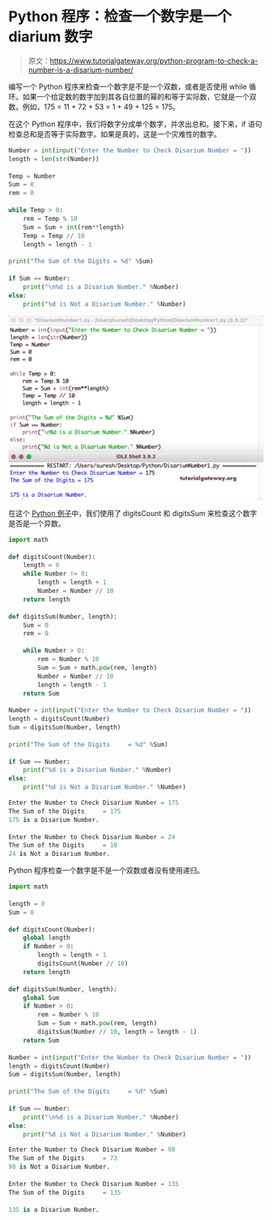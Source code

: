 # Python 程序：检查一个数字是一个 diarium 数字

> 原文：<https://www.tutorialgateway.org/python-program-to-check-a-number-is-a-disarium-number/>

编写一个 Python 程序来检查一个数字是不是一个双数，或者是否使用 while 循环。如果一个给定数的数字加到其各自位置的幂的和等于实际数，它就是一个双数。例如，175 = 11 + 72 + 53 = 1 + 49 + 125 = 175。

在这个 Python 程序中，我们将数字分成单个数字，并求出总和。接下来，if 语句检查总和是否等于实际数字。如果是真的，这是一个灾难性的数字。

```py
Number = int(input("Enter the Number to Check Disarium Number = "))
length = len(str(Number))

Temp = Number
Sum = 0
rem = 0

while Temp > 0:
    rem = Temp % 10
    Sum = Sum + int(rem**length)
    Temp = Temp // 10
    length = length - 1

print("The Sum of the Digits = %d" %Sum)

if Sum == Number:
    print("\n%d is a Disarium Number." %Number)
else:
    print("%d is Not a Disarium Number." %Number)
```

![Python Program to Check a Number is a Disarium Number](img/979dba41f31e7ab2793d5e42d2e154e2.png)

在这个 [Python 例子](https://www.tutorialgateway.org/python-programming-examples/)中，我们使用了 digitsCount 和 digitsSum 来检查这个数字是否是一个异数。

```py
import math

def digitsCount(Number):
    length = 0
    while Number != 0:
        length = length + 1
        Number = Number // 10
    return length

def digitsSum(Number, length):
    Sum = 0
    rem = 0

    while Number > 0:
        rem = Number % 10
        Sum = Sum + math.pow(rem, length)
        Number = Number // 10
        length = length - 1
    return Sum

Number = int(input("Enter the Number to Check Disarium Number = "))
length = digitsCount(Number)
Sum = digitsSum(Number, length)

print("The Sum of the Digits     = %d" %Sum)

if Sum == Number:
    print("%d is a Disarium Number." %Number)
else:
    print("%d is Not a Disarium Number." %Number)
```

```py
Enter the Number to Check Disarium Number = 175
The Sum of the Digits     = 175
175 is a Disarium Number.

Enter the Number to Check Disarium Number = 24
The Sum of the Digits     = 18
24 is Not a Disarium Number.
```

Python 程序检查一个数字是不是一个双数或者没有使用递归。

```py
import math

length = 0
Sum = 0

def digitsCount(Number):
    global length
    if Number > 0:
        length = length + 1
        digitsCount(Number // 10)
    return length

def digitsSum(Number, length):
    global Sum
    if Number > 0:
        rem = Number % 10
        Sum = Sum + math.pow(rem, length)
        digitsSum(Number // 10, length = length - 1)
    return Sum

Number = int(input("Enter the Number to Check Disarium Number = "))
length = digitsCount(Number)
Sum = digitsSum(Number, length)

print("The Sum of the Digits     = %d" %Sum)

if Sum == Number:
    print("\n%d is a Disarium Number." %Number)
else:
    print("%d is Not a Disarium Number." %Number)
```

```py
Enter the Number to Check Disarium Number = 98
The Sum of the Digits     = 73
98 is Not a Disarium Number.

Enter the Number to Check Disarium Number = 135
The Sum of the Digits     = 135

135 is a Disarium Number.
```
